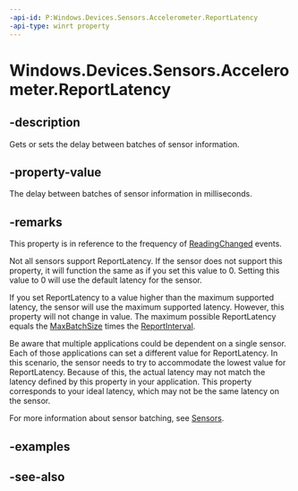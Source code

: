 ```yaml
---
-api-id: P:Windows.Devices.Sensors.Accelerometer.ReportLatency
-api-type: winrt property
---
```


<!-- Property syntax
public uint ReportLatency { get;  set; }
-->

# Windows.Devices.Sensors.Accelerometer.ReportLatency

## -description
Gets or sets the delay between batches of sensor information.

## -property-value
The delay between batches of sensor information in milliseconds.

## -remarks
This property is in reference to the frequency of [ReadingChanged](accelerometer_readingchanged.md) events.

Not all sensors support ReportLatency. If the sensor does not support this property, it will function the same as if you set this value to 0. Setting this value to 0 will use the default latency for the sensor.

If you set ReportLatency to a value higher than the maximum supported latency, the sensor will use the maximum supported latency. However, this property will not change in value. The maximum possible ReportLatency equals the [MaxBatchSize](accelerometer_maxbatchsize.md) times the [ReportInterval](accelerometer_reportinterval.md).

Be aware that multiple applications could be dependent on a single sensor. Each of those applications can set a different value for ReportLatency. In this scenario, the sensor needs to try to accommodate the lowest value for ReportLatency. Because of this, the actual latency may not match the latency defined by this property in your application. This property corresponds to your ideal latency, which may not be the same latency on the sensor.

For more information about sensor batching, see [Sensors](https://msdn.microsoft.com/library/415f4107-0612-4235-9722-0f5e4e26f957).

## -examples

## -see-also
